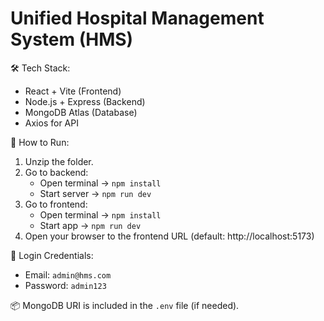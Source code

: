 # Unified Hospital Management System (HMS)

🛠️ Tech Stack:
- React + Vite (Frontend)
- Node.js + Express (Backend)
- MongoDB Atlas (Database)
- Axios for API

🚀 How to Run:
1. Unzip the folder.
2. Go to backend:
   - Open terminal → `npm install`
   - Start server → `npm run dev`
3. Go to frontend:
   - Open terminal → `npm install`
   - Start app → `npm run dev`
4. Open your browser to the frontend URL (default: http://localhost:5173)

🔐 Login Credentials:
- Email: `admin@hms.com`
- Password: `admin123`

📦 MongoDB URI is included in the `.env` file (if needed).
